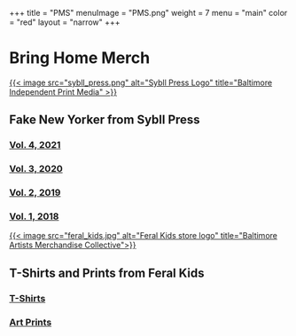 +++
title = "PMS"
menuImage = "PMS.png"
weight = 7
menu = "main"
color = "red"
layout = "narrow"
+++
# Bring Home Merch
[{{< image src="sybll_press.png" alt="Sybll Press Logo" title="Baltimore Independent Print Media" >}}](https://www.sybilpress.org/)
## Fake New Yorker from Sybll Press
### [Vol. 4, 2021](https://www.sybilpress.org/bookstore/fake-new-yorker-vol-4-2021)
### [Vol. 3, 2020](https://www.sybilpress.org/bookstore/fake-new-yorker-vol-3-2020)
### [Vol. 2, 2019](https://www.sybilpress.org/bookstore/fake-new-yorker-vol-2-1st-edition)
### [Vol. 1, 2018](https://www.sybilpress.org/bookstore/fake-new-yorker-vol-2-2018-2nd-printing)

[{{< image src="feral_kids.jpg" alt="Feral Kids store logo" title="Baltimore Artists Merchandise Collective">}}](https://www.feral-kids.com/)

## T-Shirts and Prints from Feral Kids
### [T-Shirts](https://www.feral-kids.com/shop/t-shirts?tag=Carrie%20Rennolds)
### [Art Prints](https://www.feral-kids.com/shop/art-prints?tag=Carrie%20Rennolds)